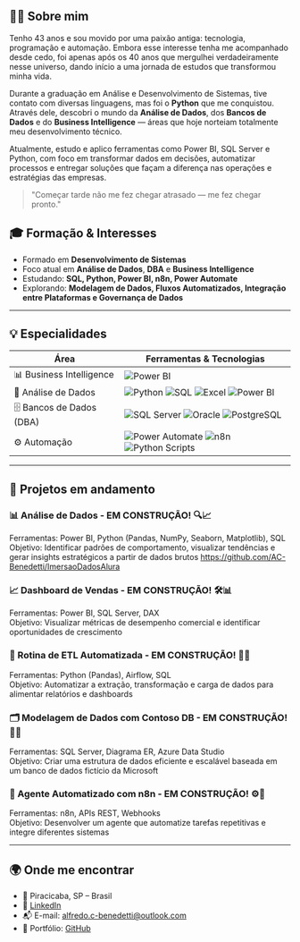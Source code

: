## 👨‍💻 Sobre mim

Tenho 43 anos e sou movido por uma paixão antiga: tecnologia, programação e automação. Embora esse interesse tenha me acompanhado desde cedo, foi apenas após os 40 anos que mergulhei verdadeiramente nesse universo, dando início a uma jornada de estudos que transformou minha vida.

Durante a graduação em Análise e Desenvolvimento de Sistemas, tive contato com diversas linguagens, mas foi o **Python** que me conquistou. Através dele, descobri o mundo da **Análise de Dados**, dos **Bancos de Dados** e do **Business Intelligence** — áreas que hoje norteiam totalmente meu desenvolvimento técnico.

Atualmente, estudo e aplico ferramentas como Power BI, SQL Server e Python, com foco em transformar dados em decisões, automatizar processos e entregar soluções que façam a diferença nas operações e estratégias das empresas.

> "Começar tarde não me fez chegar atrasado — me fez chegar pronto."

## 🎓 Formação & Interesses

- Formado em **Desenvolvimento de Sistemas**
- Foco atual em **Análise de Dados**, **DBA** e **Business Intelligence**
- Estudando: **SQL, Python, Power BI, n8n, Power Automate**
- Explorando: **Modelagem de Dados, Fluxos Automatizados, Integração entre Plataformas e Governança de Dados**

---

## 💡 Especialidades

| Área                     | Ferramentas & Tecnologias                                                                                                                   |
|--------------------------|---------------------------------------------------------------------------------------------------------------------------------------------|
| 📊 Business Intelligence | ![Power BI](https://img.shields.io/badge/Power%20BI-F2C811?logo=powerbi&logoColor=white)                                                   |
| 🧠 Análise de Dados       | ![Python](https://img.shields.io/badge/Python-3776AB?logo=python&logoColor=white) ![SQL](https://img.shields.io/badge/SQL-000000?logo=sqlite&logoColor=white) ![Excel](https://img.shields.io/badge/Excel-217346?logo=microsoft-excel&logoColor=white) ![Power BI](https://img.shields.io/badge/Power%20BI-F2C811?logo=powerbi&logoColor=white) |
| 🗄️ Bancos de Dados (DBA) | ![SQL Server](https://img.shields.io/badge/SQL%20Server-CC2927?logo=microsoftsqlserver&logoColor=white) ![Oracle](https://img.shields.io/badge/Oracle-F80000?logo=oracle&logoColor=white) ![PostgreSQL](https://img.shields.io/badge/PostgreSQL-336791?logo=postgresql&logoColor=white)               |
| ⚙️ Automação              | ![Power Automate](https://img.shields.io/badge/Power%20Automate-0066FF?logo=microsoftpowerautomate&logoColor=white) ![n8n](https://img.shields.io/badge/n8n-ff6c37?logo=n8n&logoColor=white) ![Python Scripts](https://img.shields.io/badge/Python%20ETL-3776AB?logo=python&logoColor=white)       |
-----


## 🚀 Projetos em andamento

### 📊 Análise de Dados - EM CONSTRUÇÃO! 🔍📈  
Ferramentas: Power BI, Python (Pandas, NumPy, Seaborn, Matplotlib), SQL  
Objetivo: Identificar padrões de comportamento, visualizar tendências e gerar insights estratégicos a partir de dados brutos
https://github.com/AC-Benedetti/ImersaoDadosAlura

### 📈 Dashboard de Vendas - EM CONSTRUÇÃO! 🛠️📊  
Ferramentas: Power BI, SQL Server, DAX  
Objetivo: Visualizar métricas de desempenho comercial e identificar oportunidades de crescimento



### 🧠 Rotina de ETL Automatizada - EM CONSTRUÇÃO! 🔄🧪  
Ferramentas: Python (Pandas), Airflow, SQL  
Objetivo: Automatizar a extração, transformação e carga de dados para alimentar relatórios e dashboards



### 🗂️ Modelagem de Dados com Contoso DB - EM CONSTRUÇÃO! 🧱🧮  
Ferramentas: SQL Server, Diagrama ER, Azure Data Studio  
Objetivo: Criar uma estrutura de dados eficiente e escalável baseada em um banco de dados fictício da Microsoft



### 🤖 Agente Automatizado com n8n - EM CONSTRUÇÃO! ⚙️📡  
Ferramentas: n8n, APIs REST, Webhooks  
Objetivo: Desenvolver um agente que automatize tarefas repetitivas e integre diferentes sistemas


---


## 🌍 Onde me encontrar

- 📍 Piracicaba, SP – Brasil  
- 💼 [LinkedIn](https://www.linkedin.com/in/alfredo-cezar-benedetti)  
- 📬 E-mail: alfredo.c-benedetti@outlook.com  
- 🧭 Portfólio: [GitHub](https://github.com/AC-Benedetti)
